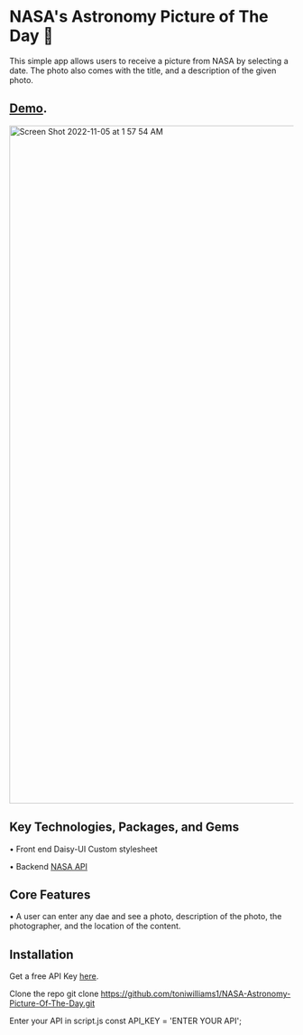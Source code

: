 
#  NASA's Astronomy Picture of The Day 🚀
This simple app allows users to receive a picture from NASA by selecting a date. The photo also comes with the title, and a description of the given photo.


## [Demo](https://nasas-astronomy-picture-of-the-day.netlify.app/).
<img width="1200" alt="Screen Shot 2022-11-05 at 1 57 54 AM" src="https://user-images.githubusercontent.com/100317017/200104931-2b389eb6-26e2-485e-831f-194ce568d707.png">

## Key Technologies, Packages, and Gems

 • Front end
Daisy-UI
Custom stylesheet

 • Backend
[NASA API](https://api.nasa.gov/)

## Core Features
• A user can enter any dae and see a photo, description of the photo, the photographer, and the location of the content.

## Installation

Get a free API Key [here](https://api.nasa.gov/).

Clone the repo
git clone https://github.com/toniwilliams1/NASA-Astronomy-Picture-Of-The-Day.git

Enter your API in script.js
const API_KEY = 'ENTER YOUR API';



